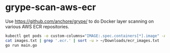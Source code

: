 # grype-scan-aws-ecr

Use <https://github.com/anchore/grype/> to do Docker layer scanning on various AWS ECR repositories.

```bash
kubectl get pods -o custom-columns="IMAGE:.spec.containers[*].image" -A > images.txt
cat images.txt | grep '.ecr.' | sort -u > ~/Downloads/ecr_images.txt
go run main.go
```
